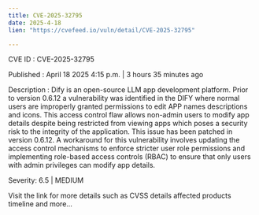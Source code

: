```yaml
---
title: CVE-2025-32795
date: 2025-4-18
lien: "https://cvefeed.io/vuln/detail/CVE-2025-32795"

---
```


CVE ID : CVE-2025-32795

Published :  April 18
2025
4:15 p.m. | 3 hours
35 minutes ago

Description : Dify is an open-source LLM app development platform. Prior to version 0.6.12
a vulnerability was identified in the DIFY where normal users are improperly granted permissions to edit APP names
descriptions and icons. This access control flaw allows non-admin users to modify app details
despite being restricted from viewing apps
which poses a security risk to the integrity of the application. This issue has been patched in version 0.6.12. A workaround for this vulnerability involves updating the access control mechanisms to enforce stricter user role permissions and implementing role-based access controls (RBAC) to ensure that only users with admin privileges can modify app details.

Severity: 6.5 | MEDIUM

Visit the link for more details
such as CVSS details
affected products
timeline
and more...
